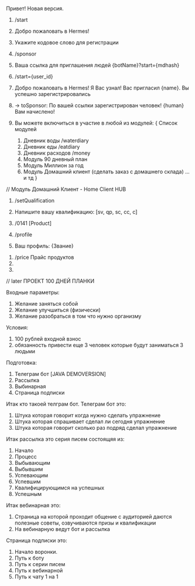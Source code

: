 Привет! 
Новая версия.

1) /start
2) Добро пожаловать в Hermes!
3) Укажите кодовое слово для регистрации

1) /sponsor
2) Ваша ссылка для приглашения людей {botName}?start={mdhash}


1) /start={user_id}
2) Добро пожаловать в Hermes! Я Вас узнал! Вас пригласил {name}. Вы успешно зарегистрировались
2) -> toSponsor: По вашей ссылки зарегистрирован человек! {human} Вам начислено!

3) Вы можете включиться в участие в любой из модулей:
{ Список модулей
    1) Дневник воды /waterdiary
    2) Дневник еды /eatdiary
    3) Дневник расходов /money
    4) Модуль 90 дневный план
    5) Модуль Миллион за год
    6) Модуль Домашний клиент (сделать заказ с домашнего склада)
    ... и тд
}

// Модуль Домашний Клиент - Home Client HUB

1) /setQualification
2) Напишите вашу квалификацию: [sv, qp, sc, cc, c]
3) /0141 [Product]

1) /profile
2) Ваш профиль: {Звание}


1. /price Прайс продуктов
2. 
3. 

// later
ПРОЕКТ 100 ДНЕЙ ПЛАНКИ

Входные параметры:
1) Желание заняться собой
2) Желание улучшиться (физически)
3) Желание разобраться в том что нужно организму

Условия:
1) 100 рублей входной взнос
2) обязанность привести еще 3 человек которые будут заниматься 3 людьми

Подготовка:
1) Телеграм бот [JAVA DEMOVERSION]
2) Рассылка
3) Выбинарная
4) Страница подписки

Итак кто такоей телграм бот.
Телеграм бот это:
1) Штука которая говорит когда нужно сделать упражнение
2) Штука которая спрашивает сделал ли сегодня упражнение
3) Штука которая говорит сколько раз подряд сделал упражнение

Итак рассылка это серия писем состоящяя из:
1) Начало
2) Процесс
3) Выбывающим
4) Выбывшим
5) Успевающим
6) Успевшим
7) Квалифицирующимся на успешных
7) Успешным

Итак вебинарная это:
1) Страница на которой проходит общение с аудиторией даются полезные советы, озвучиваются призы и квалификации
2) На вебинарную ведут бот и рассылка

Страница подписки это:
1) Начало воронки.
2) Путь к боту
3) Путь к серии писем
4) Путь к вебинарной
5) Путь к чату 1 на 1